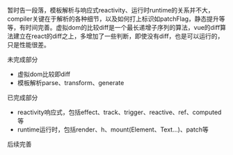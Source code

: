 暂时告一段落，模板解析与响应式reactivity、运行时runtime的关系并不大，compiler关键在于解析的各种细节，以及如何打上标识如patchFlag，静态提升等等，有时间完善。虚拟dom的比较diff是一个最长递增子序列的算法，vue的diff算法建立在react的diff之上，多增加了一些判断，即使没有diff，也是可以运行的，只是性能很差。

未完成部分

- 虚拟dom比较即diff
- 模板解析parse、transform、generate

已完成部分

- reactivity响应式，包括effect、track、trigger、reactive、ref、computed等
- runtime运行时，包括render、h、mount(Element、Text...)、patch等

后续完善
